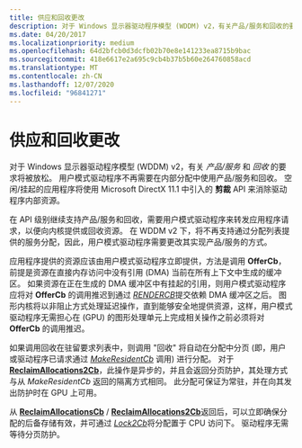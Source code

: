 ```yaml
---
title: 供应和回收更改
description: 对于 Windows 显示器驱动程序模型 (WDDM) v2，有关产品/服务和回收的要求将被放松。
ms.date: 04/20/2017
ms.localizationpriority: medium
ms.openlocfilehash: 64d2bfcb0d3dcfb02b70e8e141233ea8715b9bac
ms.sourcegitcommit: 418e6617e2a695c9cb4b37b5b60e264760858acd
ms.translationtype: MT
ms.contentlocale: zh-CN
ms.lasthandoff: 12/07/2020
ms.locfileid: "96841271"
---
```

# <a name="offer-and-reclaim-changes"></a>供应和回收更改


对于 Windows 显示器驱动程序模型 (WDDM) v2，有关 *产品/服务* 和 *回收* 的要求将被放松。 用户模式驱动程序不再需要在内部分配中使用产品/服务和回收。 空闲/挂起的应用程序将使用 Microsoft DirectX 11.1 中引入的 **剪裁** API 来消除驱动程序内部资源。

在 API 级别继续支持产品/服务和回收，需要用户模式驱动程序来转发应用程序请求，以便向内核提供或回收资源。 在 WDDM v2 下，将不再支持通过分配列表提供的服务分配，因此，用户模式驱动程序需要更改其实现产品/服务的方式。

应用程序提供的资源应该由用户模式驱动程序立即提供，方法是调用 **OfferCb**，前提是资源在直接内存访问中没有引用 (DMA) 当前在所有上下文中生成的缓冲区。 如果资源在正在生成的 DMA 缓冲区中有挂起的引用，则用户模式驱动程序应将对 **OfferCb** 的调用推迟到通过 [*RENDERCB*](/windows-hardware/drivers/ddi/d3dumddi/nc-d3dumddi-pfnd3dddi_rendercb)提交依赖 DMA 缓冲区之后。 图形内核将以非阻止方式处理延迟操作，直到能够安全地提供资源，这样，用户模式驱动程序无需担心在 (GPU) 的图形处理单元上完成相关操作之前必须将对 **OfferCb** 的调用推迟。

如果调用回收在驻留要求列表中，则调用 "回收" 将自动在分配中分页 (即，用户或驱动程序已请求通过 [*MakeResidentCb*](/windows-hardware/drivers/ddi/d3dumddi/nc-d3dumddi-pfnd3dddi_makeresidentcb) 调用) 进行分配。 对于 [**ReclaimAllocations2Cb**](/windows-hardware/drivers/ddi/d3dumddi/nc-d3dumddi-pfnd3dddi_reclaimallocations2cb)，此操作是异步的，并且会返回分页防护，其处理方式与从 *MakeResidentCb* 返回的隔离方式相同。 此分配可保证为常驻，并在向其发出防护时在 GPU 上可用。

从 [**ReclaimAllocationsCb**](/windows-hardware/drivers/ddi/d3dumddi/nc-d3dumddi-pfnd3dddi_reclaimallocationscb) / [**ReclaimAllocations2Cb**](/windows-hardware/drivers/ddi/d3dumddi/nc-d3dumddi-pfnd3dddi_reclaimallocations2cb)返回后，可以立即确保分配的后备存储有效，并可通过 [*Lock2Cb*](/windows-hardware/drivers/ddi/d3dumddi/nc-d3dumddi-pfnd3dddi_lock2cb)将分配置于 CPU 访问下。 驱动程序无需等待分页防护。

 

